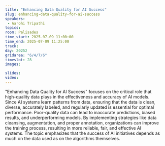 ```yaml
---
title: "Enhancing Data Quality for AI Success"
slug: enhancing-data-quality-for-ai-success
speakers:
 - Aarohi Tripathi
topics:
room: Palisades
time_start: 2025-07-09 11:00:00
time_end: 2025-07-09 11:25:00
track: 
day: 20252
gridarea: "6/4/7/6"
timeslot: 28
images: 

slides:
video:
---
```


"Enhancing Data Quality for AI Success" focuses on the critical role that high-quality data plays in the effectiveness and accuracy of AI models. Since AI systems learn patterns from data, ensuring that the data is clean, diverse, accurately labeled, and regularly updated is essential for optimal performance. Poor-quality data can lead to inaccurate predictions, biased results, and underperforming models. By implementing strategies like data cleansing, augmentation, and proper annotation, organizations can improve the training process, resulting in more reliable, fair, and effective AI systems. The topic emphasizes that the success of AI initiatives depends as much on the data used as on the algorithms themselves.